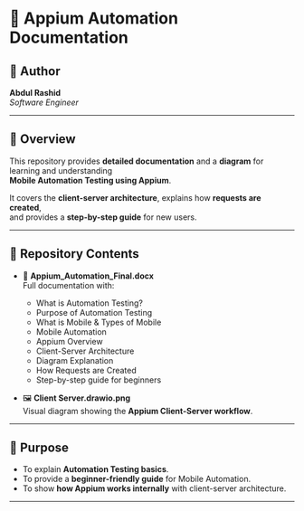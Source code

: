 # 📱 Appium Automation Documentation

## 👤 Author
**Abdul Rashid**  
*Software Engineer*

---

## 📌 Overview
This repository provides **detailed documentation** and a **diagram** for learning and understanding  
**Mobile Automation Testing using Appium**.  

It covers the **client-server architecture**, explains how **requests are created**,  
and provides a **step-by-step guide** for new users.

---

## 📂 Repository Contents
- 📘 **Appium_Automation_Final.docx**  
  Full documentation with:
  - What is Automation Testing?  
  - Purpose of Automation Testing  
  - What is Mobile & Types of Mobile  
  - Mobile Automation  
  - Appium Overview  
  - Client-Server Architecture  
  - Diagram Explanation  
  - How Requests are Created  
  - Step-by-step guide for beginners  

- 🖼 **Client Server.drawio.png**  
  Visual diagram showing the **Appium Client-Server workflow**.

---

## 🎯 Purpose
- To explain **Automation Testing basics**.  
- To provide a **beginner-friendly guide** for Mobile Automation.  
- To show **how Appium works internally** with client-server architecture.  

---
